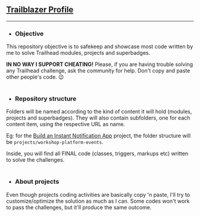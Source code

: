 ## [Trailblazer Profile](https://trailblazer.me/id/vitor-mda "Vítor's Trailblazer profile")

---

- ### Objective
This repository objective is to safekeep and showcase most code written by me to solve Trailhead modules, projects and superbadges.

**IN NO WAY I SUPPORT CHEATING!** Please, if you are having trouble solving any Trailhead challenge, ask the community for help.
Don't copy and paste other people's code. 😉
<br>
<br>

- ### Repository structure
Folders will be named according to the kind of content it will hold (modules, projects and superbadges).
They will also contain subfolders, one for each content item, using the respective URL as name.

Eg: for the [Build an Instant Notification App](https://trailhead.salesforce.com/content/learn/projects/workshop-platform-events) project, the folder structure will be ``projects/workshop-platform-events``.

Inside, you will find all FINAL code (classes, triggers, markups etc) written to solve the challenges.
<br>
<br>

- ### About projects
Even though projects coding activities are basically copy 'n paste, I'll try to customize/optimize the solution as much as I can.
Some codes won't work to pass the challenges, but it'll produce the same outcome.
